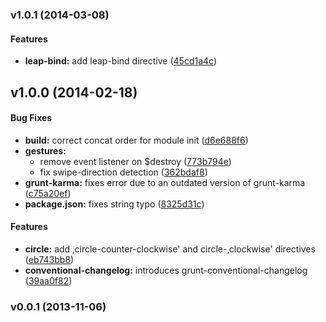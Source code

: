 <a name="v1.0.1"></a>
### v1.0.1 (2014-03-08)


#### Features

* **leap-bind:** add leap-bind directive ([45cd1a4c](git@github.com:angular-leap/angular-leap/commit/45cd1a4c85f30cab309ac88ef7d66474c297a8a6))

<a name="v1.0.0"></a>
## v1.0.0 (2014-02-18)


#### Bug Fixes

* **build:** correct concat order for module init ([d6e688f6](git@github.com:angular-leap/angular-leap/commit/d6e688f6bf7651ebe920d70b287eb614110f933a))
* **gestures:**
  * remove event listener on $destroy ([773b794e](git@github.com:angular-leap/angular-leap/commit/773b794e793f17b9fb98da79557af892f6681090))
  * fix swipe-direction detection ([362bdaf8](git@github.com:angular-leap/angular-leap/commit/362bdaf834dbfc440c0edeabb930eb39628bfb80))
* **grunt-karma:** fixes error due to an outdated version of grunt-karma ([c75a20ef](git@github.com:angular-leap/angular-leap/commit/c75a20ef854890a8b541814abd31b491b2bc8ba3))
* **package.json:** fixes string typo ([8325d31c](git@github.com:angular-leap/angular-leap/commit/8325d31cc723e825c9febebfc740b4683b4a804d))


#### Features

* **circle:** add ‚circle-counter-clockwise'  and circle-‚clockwise' directives ([eb743bb8](git@github.com:angular-leap/angular-leap/commit/eb743bb8d67d01ea0c8d258fe6aadd405d8d73ed))
* **conventional-changelog:** introduces grunt-conventional-changelog ([39aa0f82](git@github.com:angular-leap/angular-leap/commit/39aa0f82a515b3b9441f3ba7d42c3225598e046c))

<a name="v0.0.1"></a>
### v0.0.1 (2013-11-06)